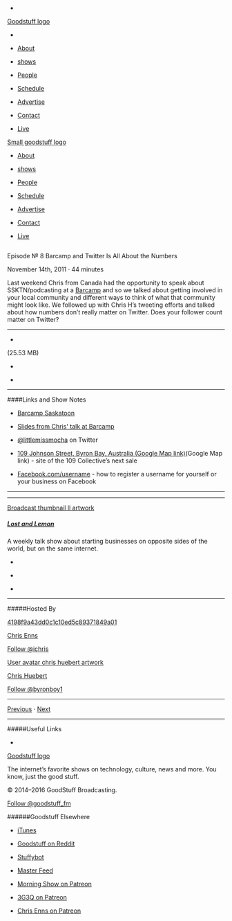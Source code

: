

-
[Goodstuff logo](http://www.goodstuff.fm/)[](/assets/goodstuff_logo-17c1fe6f378352de5d7345f76152130b.svg)

-


-  [About](/about)

-  [shows](/shows)

-  [People](/people)

-  [Schedule](/schedule)

-  [Advertise](/advertise)

-  [Contact](/contact)

-  [Live](/live)


[Small goodstuff logo](http://www.goodstuff.fm/)[](/assets/small_goodstuff_logo-bf032e72b9ec41494f4d90905f1ad619.svg)


-  [About](/about)

-  [shows](/shows)

-  [People](/people)

-  [Schedule](/schedule)

-  [Advertise](/advertise)

-  [Contact](/contact)

-  [Live](/live)


##
Episode № 8
Barcamp and Twitter Is All About the Numbers


November 14th, 2011
&middot;
44
minutes


Last weekend Chris from Canada had the opportunity to speak about SSKTN/podcasting at a  [Barcamp](http://barcampsaskatoon.org/) and so we talked about getting involved in your local community and different ways to think of what that community might look like. We followed up with Chris H&rsquo;s tweeting efforts and talked about how numbers don&rsquo;t really matter on Twitter. Does your follower count matter on Twitter?


------------------------------


-
[](https://podcasts-1.feedpress.co/10591/ll-8.mp3)(25.53 MB)

-
[](http://twitter.com/intent/tweet?text=Lost%20and%20Lemon%20%E2%84%96%208%20on%20@goodstuff_fm%20-%20http://goodstuff.fm/ll/8)

-
[](http://www.facebook.com/sharer/sharer.php?u=http://goodstuff.fm/ll/8)


------------------------------


####Links and Show Notes

-  [Barcamp Saskatoon](http://barcampsaskatoon.org/)

-  [Slides from Chris' talk at Barcamp](http://speakerdeck.com/u/ichris/p/look-ma-im-a-podcaster)

-  [@littlemissmocha](http://twitter.com/#!/littlemissmocha) on Twitter

-  [109 Johnson Street, Byron Bay, Australia (Google Map link)](http://g.co/maps/5p848)(Google Map link) - site of the 109 Collective&rsquo;s next sale

-  [Facebook.com/username](https://www.facebook.com/username/) - how to register a username for yourself or your business on Facebook


------------------------------


------------------------------


[Broadcast thumbnail ll artwork](/ll)[](https://goodstuffs3.s3.amazonaws.com/uploads/broadcast/image/26/broadcast_thumbnail_ll_artwork.png)

##### [Lost and Lemon](/ll)


A weekly talk show about starting businesses on opposite sides of the world, but on the same internet.

-
[](https://itunes.apple.com/ca/podcast/lost-lemon-brothers-in-business/id467564174?mt=2)

-
[](http://feeds.goodstuff.fm/ll)

-
[](mailto:chris@goodstuff.fm?cc=sponsorship%40goodstuff.fm&subject=%5BGoodStuff%20FM%5D%20Sponsorship%20Inquiry%20for%20Lost%20and%20Lemon)


------------------------------


#####Hosted By


[4198f9a43dd0c1c10ed5c89371849a01](/people/chris-enns)[](http://gravatar.com/avatar/4198f9a43dd0c1c10ed5c89371849a01.png?s=300&r=pg)

[Chris Enns](/people/chris-enns)


[Follow @ichris](https://twitter.com/ichris)


[User avatar chris huebert artwork](/people/chris-huebert)[](https://goodstuffs3.s3.amazonaws.com/uploads/user/avatar/41/user_avatar_chris-huebert_artwork.png)

[Chris Huebert](/people/chris-huebert)


[Follow @byronboy1](https://twitter.com/byronboy1)


------------------------------


[Previous](/ll/7)
&middot;
[Next](/ll/9)


------------------------------


#####Useful Links

-
[](mailto:chris@goodstuff.fm?subject=%5BGoodstuff%20FM%5D%20Feedback%20for%20Lost%20and%20Lemon)


[Goodstuff logo](http://www.goodstuff.fm/)[](/assets/goodstuff_logo-17c1fe6f378352de5d7345f76152130b.svg)


The internet’s favorite shows on technology, culture, news and more. You know, just the good stuff.


&copy; 2014&ndash;2016 GoodStuff Broadcasting.

[Follow @goodstuff_fm](https://twitter.com/goodstufffm)


######Goodstuff Elsewhere

-  [iTunes](https://itunes.apple.com/us/artist/goodstuff-fm/id843385597?mt=2)

-  [Goodstuff on Reddit](https://www.reddit.com/r/Goodstuff_fm/)

-  [Stuffybot](http://stuffybot.goodstuff.fm)

-  [Master Feed](/master/feed)

-  [Morning Show on Patreon](https://www.patreon.com/morningshow)

-  [3G3Q on Patreon](https://www.patreon.com/3g3q)

-  [Chris Enns on Patreon](https://www.patreon.com/ichris)
